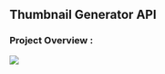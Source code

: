 ## Thumbnail Generator API

### Project Overview : 

![](https://33333.cdn.cke-cs.com/kSW7V9NHUXugvhoQeFaf/images/89a6795bed458da5e6cb0ac062f6387bf75c1af4440373af.jpg)